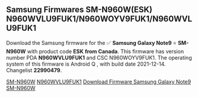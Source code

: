 <h2>Samsung Firmwares SM-N960W(ESK) N960WVLU9FUK1/N960WOYV9FUK1/N960WVLU9FUK1</h2>
Download the Samsung firmware for the ✅ <strong>Samsung Galaxy Note9 </strong> ⭐ <strong>SM-N960W</strong> with product code <strong>ESK</strong> <strong> from Canada</strong>. This firmware has version number PDA <strong>N960WVLU9FUK1</strong> and CSC N960WOYV9FUK1. The operating system of this firmware is Android Q , with build date 2021-12-14. Changelist <strong>22990479</strong>.


[SM-N960W](https://samfirm.shop/samsung/model/SM-N960W)
[N960WVLU9FUK1](https://samfirm.shop/samsung/pda/N960WVLU9FUK1)
[Download Firmware Samsung Galaxy Note9 SM-N960W](https://samfirm.shop/samsung/firmware/482103)

